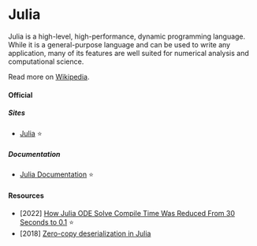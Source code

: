 # Julia

Julia is a high-level, high-performance, dynamic programming language. While it is a general-purpose language and can be used to write any application, many of its features are well suited for numerical analysis and computational science.

Read more on [Wikipedia](https://en.wikipedia.org/wiki/Julia_(programming_language)).

#### Official

##### Sites
- [Julia](https://julialang.org) ⭐

##### Documentation
- [Julia Documentation](https://docs.julialang.org) ⭐

#### Resources
- \[2022\] [How Julia ODE Solve Compile Time Was Reduced From 30 Seconds to 0.1](https://sciml.ai/news/2022/09/21/compile_time) ⭐
- \[2018\] [Zero-copy deserialization in Julia](https://www.scattered-thoughts.net/writing/zero-copy-deserialization-in-julia)
